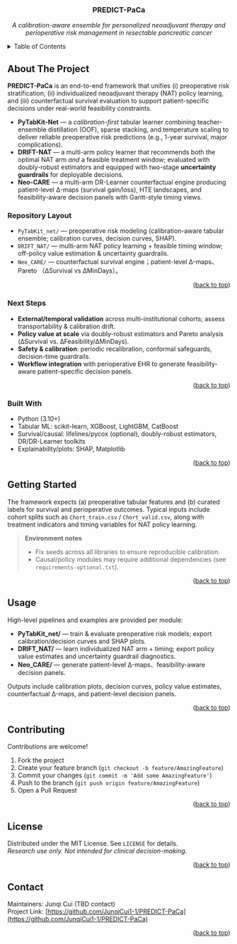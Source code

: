 <!-- Improved compatibility of back to top link -->
<a name="readme-top"></a>

<h3 align="center">PREDICT-PaCa</h3>
<p align="center"><em>A calibration-aware ensemble for personalized neoadjuvant therapy and perioperative risk management in resectable pancreatic cancer</em></p>

<!-- TABLE OF CONTENTS -->
<details>
  <summary>Table of Contents</summary>
  <ol>
    <li>
      <a href="#about-the-project">About The Project</a>
      <ul>
        <li><a href="#repository-layout">Repository Layout</a></li>
        <li><a href="#next-steps">Next Steps</a></li>
        <li><a href="#built-with">Built With</a></li>
      </ul>
    </li>
    <li><a href="#getting-started">Getting Started</a></li>
    <li><a href="#usage">Usage</a></li>
    <li><a href="#contributing">Contributing</a></li>
    <li><a href="#license">License</a></li>
    <li><a href="#contact">Contact</a></li>
  </ol>
</details>

<!-- ABOUT THE PROJECT -->
## About The Project

**PREDICT-PaCa** is an end-to-end framework that unifies (i) preoperative risk stratification, (ii) individualized neoadjuvant therapy (NAT) policy learning, and (iii) counterfactual survival evaluation to support patient-specific decisions under real-world feasibility constraints.

- **PyTabKit-Net** — a *calibration-first* tabular learner combining teacher-ensemble distillation (OOF), sparse stacking, and temperature scaling to deliver reliable preoperative risk predictions (e.g., 1-year survival, major complications).
- **DRIFT-NAT** — a multi-arm policy learner that recommends both the optimal NAT arm *and* a feasible treatment window; evaluated with doubly-robust estimators and equipped with two-stage **uncertainty guardrails** for deployable decisions.
- **Neo-CARE** — a multi-arm DR-Learner counterfactual engine producing patient-level Δ-maps (survival gain/loss), HTE landscapes, and feasibility-aware decision panels with Gantt-style timing views.

### Repository Layout
- `PyTabKit_net/` — preoperative risk modeling (calibration-aware tabular ensemble; calibration curves, decision curves, SHAP).  
- `DRIFT_NAT/` — multi-arm NAT policy learning + feasible timing window; off-policy value estimation & uncertainty guardrails.  
- `Neo_CARE/` — counterfactual survival engine；patient-level Δ-maps、Pareto （ΔSurvival vs ΔMinDays）。  

<p align="right">(<a href="#readme-top">back to top</a>)</p>

### Next Steps
- **External/temporal validation** across multi-institutional cohorts; assess transportability & calibration drift.
- **Policy value at scale** via doubly-robust estimators and Pareto analysis (ΔSurvival vs. ΔFeasibility/ΔMinDays).
- **Safety & calibration**: periodic recalibration, conformal safeguards, decision-time guardrails.
- **Workflow integration** with perioperative EHR to generate feasibility-aware patient-specific decision panels.

<p align="right">(<a href="#readme-top">back to top</a>)</p>

### Built With
- Python (3.10+)  
- Tabular ML: scikit-learn, XGBoost, LightGBM, CatBoost  
- Survival/causal: lifelines/pycox (optional), doubly-robust estimators, DR/DR-Learner toolkits  
- Explainability/plots: SHAP, Matplotlib  

<p align="right">(<a href="#readme-top">back to top</a>)</p>

## Getting Started
The framework expects (a) preoperative tabular features and (b) curated labels for survival and perioperative outcomes. Typical inputs include cohort splits such as `Chort_train.csv` / `Chort_valid.csv`, along with treatment indicators and timing variables for NAT policy learning.  


> **Environment notes**
> - Fix seeds across all libraries to ensure reproducible calibration.
> - Causal/policy modules may require additional dependencies (see `requirements-optional.txt`).

<p align="right">(<a href="#readme-top">back to top</a>)</p>

## Usage
High-level pipelines and examples are provided per module:
- **PyTabKit_net/** — train & evaluate preoperative risk models; export calibration/decision curves and SHAP plots.  
- **DRIFT_NAT/** — learn individualized NAT arm + timing; export policy value estimates and uncertainty guardrail diagnostics.  
- **Neo_CARE/** — generate patient-level Δ-maps、feasibility-aware decision panels.

Outputs include calibration plots, decision curves, policy value estimates, counterfactual Δ-maps, and patient-level decision panels.

<p align="right">(<a href="#readme-top">back to top</a>)</p>

## Contributing
Contributions are welcome!
1. Fork the project  
2. Create your feature branch (`git checkout -b feature/AmazingFeature`)  
3. Commit your changes (`git commit -m 'Add some AmazingFeature'`)  
4. Push to the branch (`git push origin feature/AmazingFeature`)  
5. Open a Pull Request

<p align="right">(<a href="#readme-top">back to top</a>)</p>

## License
Distributed under the MIT License. See `LICENSE` for details.  
*Research use only. Not intended for clinical decision-making.*

<p align="right">(<a href="#readme-top">back to top</a>)</p>

## Contact
Maintainers: Junqi Cui (TBD contact)  
Project Link: [https://github.com/JunqiCui1-1/PREDICT-PaCa](https://github.com/JunqiCui1-1/PREDICT-PaCa)

<p align="right">(<a href="#readme-top">back to top</a>)</p>

